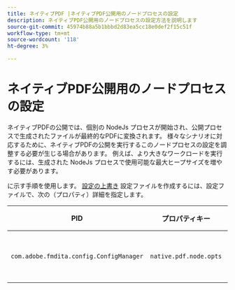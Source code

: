 ```yaml
---
title: ネイティブPDF |ネイティブPDF公開用のノードプロセスの設定
description: ネイティブPDF公開用のノードプロセスの設定方法を説明します
source-git-commit: 45974b88a5b1bbbd2d83ea5cc18e0def2f15c51f
workflow-type: tm+mt
source-wordcount: '118'
ht-degree: 3%

---
```



# ネイティブPDF公開用のノードプロセスの設定

ネイティブPDFの公開では、個別の NodeJs プロセスが開始され、公開プロセスで生成されたファイルが最終的なPDFに変換されます。 様々なシナリオに対応するために、ネイティブPDFの公開を実行するこのノードプロセスの設定を調整する必要が生じる場合があります。 例えば、より大きなワークロードを実行するには、生成された NodeJs プロセスで使用可能な最大ヒープサイズを増やす必要があります。

に示す手順を使用します。 [設定の上書き](../cs-install-guide/download-install-additional-config-override.md) 設定ファイルを作成するには、設定ファイルで、次の（プロパティ）詳細を指定します。

| PID | プロパティキー | プロパティの値 |
|---|---|---|
| `com.adobe.fmdita.config.ConfigManager` | `native.pdf.node.opts` | 標準を設定する文字列値 `NODE_OPTIONS`.<BR> デフォルト値: &quot;&quot; |

